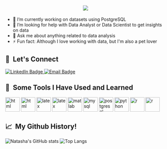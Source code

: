<h1 align="center">
    <img src="https://readme-typing-svg.herokuapp.com/?font=Inter&size=48&center=true&vCenter=true&width=500&height=70&color=3B6D9D&duration=5000&lines=Hi+,+There!+👋;" />
</h1>

- 🌱 I’m currently working on datasets using PostgreSQL
- 🤔 I’m looking for help with Data Analyst or Data Scientist to get insights on data
- 💬 Ask me about anything related to data analysis
- ⚡ Fun fact: Although I love working with data, but I'm also a pet lover

<h2> 🤝 &nbsp;Let's Connect </h2>
<a href="https://www.linkedin.com/in/natasha-lie-672491180" target="_blank">
  <img src="https://img.shields.io/badge/LinkedIn-%230077B5.svg?logo=linkedin&logoColor=white" alt="LinkedIn Badge" />
</a>

<a href="mailto:natashalie9999@gmail.com">
  <img src="https://img.shields.io/badge/Email-D14836?logo=gmail&logoColor=white" alt="Email Badge" />
</a>

<h2> 🚀 &nbsp;Some Tools I Have Used and Learned</h2>
<p align="left">
<img src="https://cdn.jsdelivr.net/gh/devicons/devicon@latest/icons/cplusplus/cplusplus-original.svg" alt="html" width="45" height="45"/>
<img src="https://cdn.jsdelivr.net/gh/devicons/devicon@latest/icons/html5/html5-original.svg" alt="html" width="45" height="45"/>
<img src="https://cdn.jsdelivr.net/gh/devicons/devicon@latest/icons/latex/latex-original.svg" alt="latex" width="45" height="45"/>
<img src="https://cdn.jsdelivr.net/gh/devicons/devicon@latest/icons/linux/linux-original.svg" alt="latex" width="45" height="45"/> 
<img src="https://cdn.jsdelivr.net/gh/devicons/devicon@latest/icons/matlab/matlab-original.svg" alt="matlab" width="45" height="45"/>
<img src="https://cdn.jsdelivr.net/gh/devicons/devicon@latest/icons/mysql/mysql-original.svg" alt="mysql" width="45" height="45"/>
<img src="https://cdn.jsdelivr.net/gh/devicons/devicon@latest/icons/postgresql/postgresql-plain.svg" alt="postgresql" width="45" height="45"/>
<img src="https://cdn.jsdelivr.net/gh/devicons/devicon@latest/icons/python/python-original.svg" alt="python" width="45" height="45"/>
<img src="https://cdn.jsdelivr.net/gh/devicons/devicon@latest/icons/r/r-original.svg" alt="r" width="45" height="45"/>
<img src="https://cdn.jsdelivr.net/gh/devicons/devicon@latest/icons/sqlite/sqlite-original.svg" alt="r" width="45" height="45"/>
</p>

<h2> 📈 &nbsp;My Github History! </h2>
<p align="left">
<img src="https://github-readme-stats.vercel.app/api?username=nalliee&show_icons=true&theme=radical" alt="Natasha's GitHub stats" />
<img src="https://github-readme-stats.vercel.app/api/top-langs/?username=nalliee&layout=compact&theme=radical" alt="Top Langs" />
</p>
